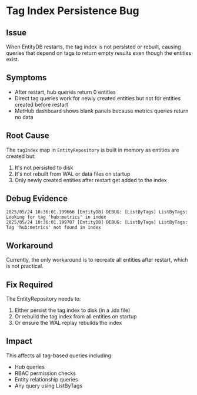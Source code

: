 # Tag Index Persistence Bug

## Issue
When EntityDB restarts, the tag index is not persisted or rebuilt, causing queries that depend on tags to return empty results even though the entities exist.

## Symptoms
- After restart, hub queries return 0 entities
- Direct tag queries work for newly created entities but not for entities created before restart
- MetHub dashboard shows blank panels because metrics queries return no data

## Root Cause
The `tagIndex` map in `EntityRepository` is built in memory as entities are created but:
1. It's not persisted to disk
2. It's not rebuilt from WAL or data files on startup
3. Only newly created entities after restart get added to the index

## Debug Evidence
```
2025/05/24 10:36:01.199666 [EntityDB] DEBUG: [ListByTags] ListByTags: Looking for tag 'hub:metrics' in index
2025/05/24 10:36:01.199707 [EntityDB] DEBUG: [ListByTags] ListByTags: Tag 'hub:metrics' not found in index
```

## Workaround
Currently, the only workaround is to recreate all entities after restart, which is not practical.

## Fix Required
The EntityRepository needs to:
1. Either persist the tag index to disk (in a .idx file)
2. Or rebuild the tag index from all entities on startup
3. Or ensure the WAL replay rebuilds the index

## Impact
This affects all tag-based queries including:
- Hub queries
- RBAC permission checks
- Entity relationship queries
- Any query using ListByTags